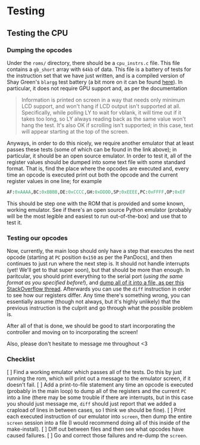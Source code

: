 # Testing

## Testing the CPU

### Dumping the opcodes

Under the `roms/` directory, there should be a `cpu_instrs.c` file. This file contains a `gb_short` array with `64kb` of data. This file is a battery of tests for the instruction set that we have just written, and is a compiled version of Shay Green's `blargg` test battery (a bit more on it can be found [here](http://gbdev.gg8.se/wiki/articles/Test_ROMs)). In particular, it does not require GPU support and, as per the documentation
> Information is printed on screen in a way that needs only minimum LCD
> support, and won't hang if LCD output isn't supported at all.
> Specifically, while polling LY to wait for vblank, it will time out if
> it takes too long, so LY always reading back as the same value won't
> hang the test. It's also OK if scrolling isn't supported; in this case,
> text will appear starting at the top of the screen.

Anyways, in order to do this nicely, we require another emulator that at least passes these tests (some of which can be found in the link above); in particular, it should be an open source emulator. In order to test it, all of the register values should be dumped into some text file with some standard format. That is, find the place where the opcodes are executed and, every time an opcode is executed print out both the opcode and the current register values in one line; for example

```python
AF:0xAAAA,BC:0xBBBB,DE:0xCCCC,GH:0xDDDD,SP:0xEEEE,PC:0xFFFF,OP:0xEF
```

This should be step one with the ROM that is provided and some known, working emulator. See if there's an open source Python emulator (probably will be the most legible and easiest to run out-of-the-box) and use that to test it.

### Testing our opcodes
Now, currently, the main loop should only have a step that executes the next opcode (starting at `PC` position `0x150` as per the PanDocs), and then continues to just run where the next step is. It should not handle interrupts (yet! We'll get to that super soon), but that should be more than enough. In paritcular, you should print everything to the serial port (*using the same format as you specified before!*), and [dump all of it into a file, as per this StackOverflow thread](http://stackoverflow.com/questions/4807474/copying-gnu-screen-scrollback-buffer-to-file-extended-hardcopy). Afterwards you can use the `diff` instruction in order to see how our registers differ. Any time there's something wrong, you can essentially assume (though not always, but it's highly unlikely) that the previous instruction is the culprit and go through what the possible problem is.

After all of that is done, we should be good to start incorporating the controller and moving on to incorporating the screen!

Also, please don't hesitate to message me throughout <3

### Checklist
[ ] Find a working emulator which passes all of the tests. Do this by just running the rom, which will print out a message to the emulator screen, if it doesn't fail.
[ ] Add a print-to-file statement any time an opcode is executed (probably in the main loop) to dump all of the registers and the current `PC` into a line (there may be some trouble if there are interrupts, but in this case you should just message me, `diff` should just report that we added a crapload of lines in between cases, so I think we should be fine).
[ ] Print each executed instruction of our emulator into `screen`, then dump the entire `screen` session into a file (I would recommend doing all of this inside of the make-install).
[ ] Diff out between files and then see what opcodes have caused failures.
[ ] Go and correct those failures and re-dump the `screen`.